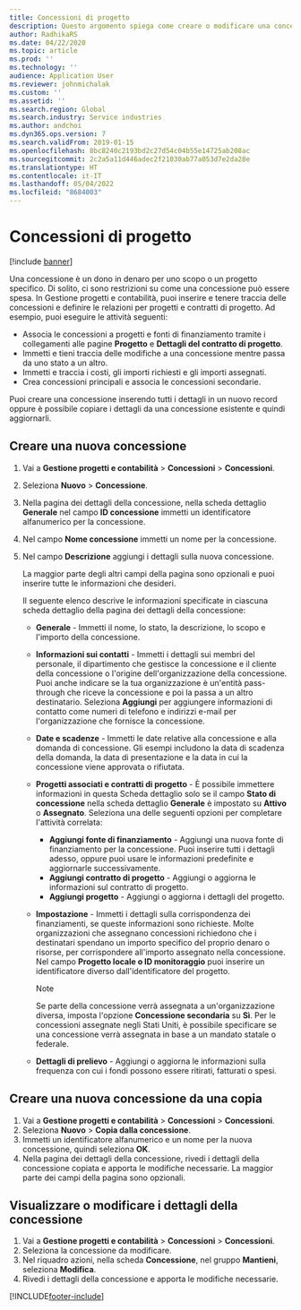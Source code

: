 ```yaml
---
title: Concessioni di progetto
description: Questo argomento spiega come creare o modificare una concessione.
author: RadhikaRS
ms.date: 04/22/2020
ms.topic: article
ms.prod: ''
ms.technology: ''
audience: Application User
ms.reviewer: johnmichalak
ms.custom: ''
ms.assetid: ''
ms.search.region: Global
ms.search.industry: Service industries
ms.author: andchoi
ms.dyn365.ops.version: 7
ms.search.validFrom: 2019-01-15
ms.openlocfilehash: 8bc8240c2193bd2c27d54c04b55e14725ab208ac
ms.sourcegitcommit: 2c2a5a11d446adec2f21030ab77a053d7e2da28e
ms.translationtype: HT
ms.contentlocale: it-IT
ms.lasthandoff: 05/04/2022
ms.locfileid: "8684003"
---
```

# <a name="project-grants"></a>Concessioni di progetto

[!include [banner](../includes/banner.md)]

Una concessione è un dono in denaro per uno scopo o un progetto specifico. Di solito, ci sono restrizioni su come una concessione può essere spesa. In Gestione progetti e contabilità, puoi inserire e tenere traccia delle concessioni e definire le relazioni per progetti e contratti di progetto. Ad esempio, puoi eseguire le attività seguenti:

- Associa le concessioni a progetti e fonti di finanziamento tramite i collegamenti alle pagine **Progetto** e **Dettagli del contratto di progetto**.
- Immetti e tieni traccia delle modifiche a una concessione mentre passa da uno stato a un altro.
- Immetti e traccia i costi, gli importi richiesti e gli importi assegnati.
- Crea concessioni principali e associa le concessioni secondarie.

Puoi creare una concessione inserendo tutti i dettagli in un nuovo record oppure è possibile copiare i dettagli da una concessione esistente e quindi aggiornarli.

## <a name="create-a-new-grant"></a>Creare una nuova concessione

1. Vai a **Gestione progetti e contabilità** \> **Concessioni** \> **Concessioni**.
2. Seleziona **Nuovo** \> **Concessione**.
3. Nella pagina dei dettagli della concessione, nella scheda dettaglio **Generale** nel campo **ID concessione** immetti un identificatore alfanumerico per la concessione.
4. Nel campo **Nome concessione** immetti un nome per la concessione.
5. Nel campo **Descrizione** aggiungi i dettagli sulla nuova concessione.

    La maggior parte degli altri campi della pagina sono opzionali e puoi inserire tutte le informazioni che desideri.

    Il seguente elenco descrive le informazioni specificate in ciascuna scheda dettaglio della pagina dei dettagli della concessione:

    - **Generale** - Immetti il nome, lo stato, la descrizione, lo scopo e l'importo della concessione.
    - **Informazioni sui contatti** - Immetti i dettagli sui membri del personale, il dipartimento che gestisce la concessione e il cliente della concessione o l'origine dell'organizzazione della concessione. Puoi anche indicare se la tua organizzazione è un'entità pass-through che riceve la concessione e poi la passa a un altro destinatario. Seleziona **Aggiungi** per aggiungere informazioni di contatto come numeri di telefono e indirizzi e-mail per l'organizzazione che fornisce la concessione.
    - **Date e scadenze** - Immetti le date relative alla concessione e alla domanda di concessione. Gli esempi includono la data di scadenza della domanda, la data di presentazione e la data in cui la concessione viene approvata o rifiutata.
    - **Progetti associati e contratti di progetto** - È possibile immettere informazioni in questa Scheda dettaglio solo se il campo **Stato di concessione** nella scheda dettaglio **Generale** è impostato su **Attivo** o **Assegnato**. Seleziona una delle seguenti opzioni per completare l'attività correlata:

        - **Aggiungi fonte di finanziamento** - Aggiungi una nuova fonte di finanziamento per la concessione. Puoi inserire tutti i dettagli adesso, oppure puoi usare le informazioni predefinite e aggiornarle successivamente.
        - **Aggiungi contratto di progetto** - Aggiungi o aggiorna le informazioni sul contratto di progetto.
        - **Aggiungi progetto** - Aggiungi o aggiorna i dettagli del progetto.

    - **Impostazione** - Immetti i dettagli sulla corrispondenza dei finanziamenti, se queste informazioni sono richieste. Molte organizzazioni che assegnano concessioni richiedono che i destinatari spendano un importo specifico del proprio denaro o risorse, per corrispondere all'importo assegnato nella concessione. Nel campo **Progetto locale o ID monitoraggio** puoi inserire un identificatore diverso dall'identificatore del progetto.

        > [!NOTE]
        > Se parte della concessione verrà assegnata a un'organizzazione diversa, imposta l'opzione **Concessione secondaria** su **Sì**. Per le concessioni assegnate negli Stati Uniti, è possibile specificare se una concessione verrà assegnata in base a un mandato statale o federale.

    - **Dettagli di prelievo** - Aggiungi o aggiorna le informazioni sulla frequenza con cui i fondi possono essere ritirati, fatturati o spesi.

## <a name="create-a-new-grant-from-a-copy"></a>Creare una nuova concessione da una copia

1. Vai a **Gestione progetti e contabilità** \> **Concessioni** \> **Concessioni**.
2. Seleziona **Nuovo** \> **Copia dalla concessione**.
3. Immetti un identificatore alfanumerico e un nome per la nuova concessione, quindi seleziona **OK**.
4. Nella pagina dei dettagli della concessione, rivedi i dettagli della concessione copiata e apporta le modifiche necessarie. La maggior parte dei campi della pagina sono opzionali.

## <a name="view-or-modify-grant-details"></a>Visualizzare o modificare i dettagli della concessione

1. Vai a **Gestione progetti e contabilità** \> **Concessioni** \> **Concessioni**.
2. Seleziona la concessione da modificare.
3. Nel riquadro azioni, nella scheda **Concessione**, nel gruppo **Mantieni**, seleziona **Modifica**.
4. Rivedi i dettagli della concessione e apporta le modifiche necessarie.


[!INCLUDE[footer-include](../includes/footer-banner.md)]